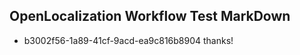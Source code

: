## OpenLocalization Workflow Test MarkDown
* b3002f56-1a89-41cf-9acd-ea9c816b8904 thanks!

<!--HONumber=Jul16_HO3-->


